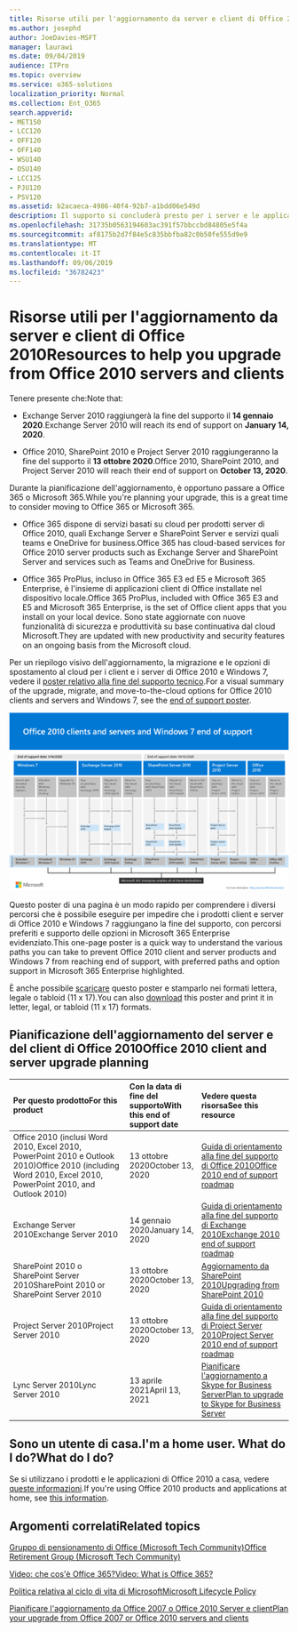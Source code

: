 ```yaml
---
title: Risorse utili per l'aggiornamento da server e client di Office 2010
ms.author: josephd
author: JoeDavies-MSFT
manager: laurawi
ms.date: 09/04/2019
audience: ITPro
ms.topic: overview
ms.service: o365-solutions
localization_priority: Normal
ms.collection: Ent_O365
search.appverid:
- MET150
- LCC120
- OFF120
- OFF140
- WSU140
- OSU140
- LCC125
- PJU120
- PSV120
ms.assetid: b2acaeca-4986-40f4-92b7-a1bdd06e549d
description: Il supporto si concluderà presto per i server e le applicazioni client di Office 2010 e non sono disponibili contratti di supporto personalizzato. Utilizzare questo articolo per iniziare a pianificare l'aggiornamento.
ms.openlocfilehash: 31735b0563194603ac391f57bbccbd84805e5f4a
ms.sourcegitcommit: af8175b2d7f84e5c835bbfba82c0b50fe555d9e9
ms.translationtype: MT
ms.contentlocale: it-IT
ms.lasthandoff: 09/06/2019
ms.locfileid: "36782423"
---
```

# <a name="resources-to-help-you-upgrade-from-office-2010-servers-and-clients"></a><span data-ttu-id="5f674-104">Risorse utili per l'aggiornamento da server e client di Office 2010</span><span class="sxs-lookup"><span data-stu-id="5f674-104">Resources to help you upgrade from Office 2010 servers and clients</span></span>

<span data-ttu-id="5f674-105">Tenere presente che:</span><span class="sxs-lookup"><span data-stu-id="5f674-105">Note that:</span></span>

- <span data-ttu-id="5f674-106">Exchange Server 2010 raggiungerà la fine del supporto il **14 gennaio 2020**.</span><span class="sxs-lookup"><span data-stu-id="5f674-106">Exchange Server 2010 will reach its end of support on **January 14, 2020**.</span></span> 

- <span data-ttu-id="5f674-107">Office 2010, SharePoint 2010 e Project Server 2010 raggiungeranno la fine del supporto il **13 ottobre 2020**.</span><span class="sxs-lookup"><span data-stu-id="5f674-107">Office 2010, SharePoint 2010, and Project Server 2010 will reach their end of support on **October 13, 2020**.</span></span> 

<span data-ttu-id="5f674-108">Durante la pianificazione dell'aggiornamento, è opportuno passare a Office 365 o Microsoft 365.</span><span class="sxs-lookup"><span data-stu-id="5f674-108">While you're planning your upgrade, this is a great time to consider moving to Office 365 or Microsoft 365.</span></span> 

- <span data-ttu-id="5f674-109">Office 365 dispone di servizi basati su cloud per prodotti server di Office 2010, quali Exchange Server e SharePoint Server e servizi quali teams e OneDrive for business.</span><span class="sxs-lookup"><span data-stu-id="5f674-109">Office 365 has cloud-based services for Office 2010 server products such as Exchange Server and SharePoint Server and services such as Teams and OneDrive for Business.</span></span> 

- <span data-ttu-id="5f674-110">Office 365 ProPlus, incluso in Office 365 E3 ed E5 e Microsoft 365 Enterprise, è l'insieme di applicazioni client di Office installate nel dispositivo locale.</span><span class="sxs-lookup"><span data-stu-id="5f674-110">Office 365 ProPlus, included with Office 365 E3 and E5 and Microsoft 365 Enterprise, is the set of Office client apps that you install on your local device.</span></span> <span data-ttu-id="5f674-111">Sono state aggiornate con nuove funzionalità di sicurezza e produttività su base continuativa dal cloud Microsoft.</span><span class="sxs-lookup"><span data-stu-id="5f674-111">They are updated with new productivity and security features on an ongoing basis from the Microsoft cloud.</span></span>

<span data-ttu-id="5f674-112">Per un riepilogo visivo dell'aggiornamento, la migrazione e le opzioni di spostamento al cloud per i client e i server di Office 2010 e Windows 7, vedere il [poster relativo alla fine del supporto tecnico](./media/upgrade-from-office-2010-servers-and-products/Office2010Windows7EndOfSupport.pdf).</span><span class="sxs-lookup"><span data-stu-id="5f674-112">For a visual summary of the upgrade, migrate, and move-to-the-cloud options for Office 2010 clients and servers and Windows 7, see the [end of support poster](./media/upgrade-from-office-2010-servers-and-products/Office2010Windows7EndOfSupport.pdf).</span></span>

![](./media/upgrade-from-office-2010-servers-and-products/office2010-windows7-end-of-support.png)

<span data-ttu-id="5f674-113">Questo poster di una pagina è un modo rapido per comprendere i diversi percorsi che è possibile eseguire per impedire che i prodotti client e server di Office 2010 e Windows 7 raggiungano la fine del supporto, con percorsi preferiti e supporto delle opzioni in Microsoft 365 Enterprise evidenziato.</span><span class="sxs-lookup"><span data-stu-id="5f674-113">This one-page poster is a quick way to understand the various paths you can take to prevent Office 2010 client and server products and Windows 7 from reaching end of support, with preferred paths and option support in Microsoft 365 Enterprise highlighted.</span></span>

<span data-ttu-id="5f674-114">È anche possibile [scaricare](https://github.com/MicrosoftDocs/microsoft-365-docs/raw/public/microsoft-365/enterprise/media/migration-microsoft-365-enterprise-workload/Office2010Windows7EndOfSupport.pdf) questo poster e stamparlo nei formati lettera, legale o tabloid (11 x 17).</span><span class="sxs-lookup"><span data-stu-id="5f674-114">You can also [download](https://github.com/MicrosoftDocs/microsoft-365-docs/raw/public/microsoft-365/enterprise/media/migration-microsoft-365-enterprise-workload/Office2010Windows7EndOfSupport.pdf) this poster and print it in letter, legal, or tabloid (11 x 17) formats.</span></span>
      
## <a name="office-2010-client-and-server-upgrade-planning"></a><span data-ttu-id="5f674-115">Pianificazione dell'aggiornamento del server e del client di Office 2010</span><span class="sxs-lookup"><span data-stu-id="5f674-115">Office 2010 client and server upgrade planning</span></span>
  
|<span data-ttu-id="5f674-116">**Per questo prodotto**</span><span class="sxs-lookup"><span data-stu-id="5f674-116">**For this product**</span></span>|<span data-ttu-id="5f674-117">**Con la data di fine del supporto**</span><span class="sxs-lookup"><span data-stu-id="5f674-117">**With this end of support date**</span></span>|<span data-ttu-id="5f674-118">**Vedere questa risorsa**</span><span class="sxs-lookup"><span data-stu-id="5f674-118">**See this resource**</span></span>|
|:-----|:-----|:-----|
|<span data-ttu-id="5f674-119">Office 2010 (inclusi Word 2010, Excel 2010, PowerPoint 2010 e Outlook 2010)</span><span class="sxs-lookup"><span data-stu-id="5f674-119">Office 2010 (including Word 2010, Excel 2010, PowerPoint 2010, and Outlook 2010)</span></span>  <br/> | <span data-ttu-id="5f674-120">13 ottobre 2020</span><span class="sxs-lookup"><span data-stu-id="5f674-120">October 13, 2020</span></span> |[<span data-ttu-id="5f674-121">Guida di orientamento alla fine del supporto di Office 2010</span><span class="sxs-lookup"><span data-stu-id="5f674-121">Office 2010 end of support roadmap</span></span>](https://docs.microsoft.com/DeployOffice/office-2010-end-support-roadmap) <br/> |
|<span data-ttu-id="5f674-122">Exchange Server 2010</span><span class="sxs-lookup"><span data-stu-id="5f674-122">Exchange Server 2010</span></span>  <br/> | <span data-ttu-id="5f674-123">14 gennaio 2020</span><span class="sxs-lookup"><span data-stu-id="5f674-123">January 14, 2020</span></span>  |[<span data-ttu-id="5f674-124">Guida di orientamento alla fine del supporto di Exchange 2010</span><span class="sxs-lookup"><span data-stu-id="5f674-124">Exchange 2010 end of support roadmap</span></span>](exchange-2010-end-of-support.md) <br/> |
|<span data-ttu-id="5f674-125">SharePoint 2010 o SharePoint Server 2010</span><span class="sxs-lookup"><span data-stu-id="5f674-125">SharePoint 2010 or SharePoint Server 2010</span></span>  <br/> | <span data-ttu-id="5f674-126">13 ottobre 2020</span><span class="sxs-lookup"><span data-stu-id="5f674-126">October 13, 2020</span></span> |[<span data-ttu-id="5f674-127">Aggiornamento da SharePoint 2010</span><span class="sxs-lookup"><span data-stu-id="5f674-127">Upgrading from SharePoint 2010</span></span>](upgrade-from-sharepoint-2010.md) <br/> |
|<span data-ttu-id="5f674-128">Project Server 2010</span><span class="sxs-lookup"><span data-stu-id="5f674-128">Project Server 2010</span></span> <br/> | <span data-ttu-id="5f674-129">13 ottobre 2020</span><span class="sxs-lookup"><span data-stu-id="5f674-129">October 13, 2020</span></span> | [<span data-ttu-id="5f674-130">Guida di orientamento alla fine del supporto di Project Server 2010</span><span class="sxs-lookup"><span data-stu-id="5f674-130">Project Server 2010 end of support roadmap</span></span>](project-server-2010-end-of-support.md) <br/> |
|<span data-ttu-id="5f674-131">Lync Server 2010</span><span class="sxs-lookup"><span data-stu-id="5f674-131">Lync Server 2010</span></span> <br/> | <span data-ttu-id="5f674-132">13 aprile 2021</span><span class="sxs-lookup"><span data-stu-id="5f674-132">April 13, 2021</span></span> | [<span data-ttu-id="5f674-133">Pianificare l'aggiornamento a Skype for Business Server</span><span class="sxs-lookup"><span data-stu-id="5f674-133">Plan to upgrade to Skype for Business Server</span></span>](https://docs.microsoft.com/skypeforbusiness/plan-your-deployment/upgrade) <br/> |
    
## <a name="im-a-home-user-what-do-i-do"></a><span data-ttu-id="5f674-134">Sono un utente di casa.</span><span class="sxs-lookup"><span data-stu-id="5f674-134">I'm a home user.</span></span> <span data-ttu-id="5f674-135">What do I do?</span><span class="sxs-lookup"><span data-stu-id="5f674-135">What do I do?</span></span>

<span data-ttu-id="5f674-136">Se si utilizzano i prodotti e le applicazioni di Office 2010 a casa, vedere [queste informazioni](plan-upgrade-previous-versions-office.md#im-a-home-user-what-do-i-do).</span><span class="sxs-lookup"><span data-stu-id="5f674-136">If you're using Office 2010 products and applications at home, see [this information](plan-upgrade-previous-versions-office.md#im-a-home-user-what-do-i-do).</span></span>

## <a name="related-topics"></a><span data-ttu-id="5f674-137">Argomenti correlati</span><span class="sxs-lookup"><span data-stu-id="5f674-137">Related topics</span></span>

[<span data-ttu-id="5f674-138">Gruppo di pensionamento di Office (Microsoft Tech Community)</span><span class="sxs-lookup"><span data-stu-id="5f674-138">Office Retirement Group (Microsoft Tech Community)</span></span>](https://go.microsoft.com/fwlink/?linkid=842065)
  
[<span data-ttu-id="5f674-139">Video: che cos'è Office 365?</span><span class="sxs-lookup"><span data-stu-id="5f674-139">Video: What is Office 365?</span></span>](https://support.office.com/article/847caf12-2589-452c-8aca-1c009797678b.aspx)
  
[<span data-ttu-id="5f674-140">Politica relativa al ciclo di vita di Microsoft</span><span class="sxs-lookup"><span data-stu-id="5f674-140">Microsoft Lifecycle Policy</span></span>](https://go.microsoft.com/fwlink/?linkid=865200)

[<span data-ttu-id="5f674-141">Pianificare l'aggiornamento da Office 2007 o Office 2010 Server e client</span><span class="sxs-lookup"><span data-stu-id="5f674-141">Plan your upgrade from Office 2007 or Office 2010 servers and clients</span></span>](plan-upgrade-previous-versions-office.md)

